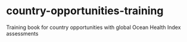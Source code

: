 # country-opportunities-training
Training book for country opportunities with global Ocean Health Index assessments
